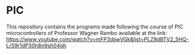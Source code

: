 # PIC
This repository contains the programs made following the course of PIC microcontrollers of Professor Wagner Rambo available at the link: https://www.youtube.com/watch?v=mFP3djjwVGk&list=PLZ8dBTV2_5HQ-LrS9r1dP30h8n9sh04gh
